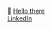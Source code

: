 👋 [Hello there](https://tenor.com/6uZZ.gif)
<br/>
[LinkedIn](https://www.linkedin.com/in/ryan-fangk/)

<!---
R4BBT/R4BBT is a ✨ special ✨ repository because its `README.md` (this file) appears on your GitHub profile.
You can click the Preview link to take a look at your changes.
--->
